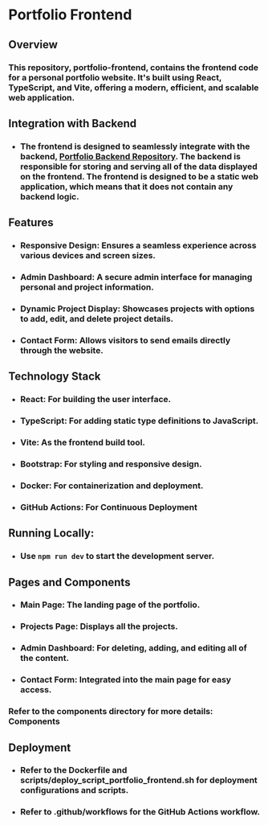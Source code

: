 # Portfolio Frontend
## Overview
### This repository, portfolio-frontend, contains the frontend code for a personal portfolio website. It's built using React, TypeScript, and Vite, offering a modern, efficient, and scalable web application.

## Integration with Backend
- ### The frontend is designed to seamlessly integrate with the backend, [Portfolio Backend Repository](https://github.com/krasenHristov/portfolio-backend). The backend is responsible for storing and serving all of the data displayed on the frontend. The frontend is designed to be a static web application, which means that it does not contain any backend logic.

## Features
- ### Responsive Design: Ensures a seamless experience across various devices and screen sizes.
- ### Admin Dashboard: A secure admin interface for managing personal and project information.
- ### Dynamic Project Display: Showcases projects with options to add, edit, and delete project details.
- ### Contact Form: Allows visitors to send emails directly through the website.

## Technology Stack
- ### React: For building the user interface.
- ### TypeScript: For adding static type definitions to JavaScript.
- ### Vite: As the frontend build tool.
- ### Bootstrap: For styling and responsive design.
- ### Docker: For containerization and deployment.
- ### GitHub Actions: For Continuous Deployment
 
 ## Running Locally:
- ### Use ```npm run dev``` to start the development server.
 
 ## Pages and Components
- ### Main Page: The landing page of the portfolio.
- ### Projects Page: Displays all the projects.
- ### Admin Dashboard: For deleting, adding, and editing all of the content.
- ### Contact Form: Integrated into the main page for easy access.
### Refer to the components directory for more details: Components

## Deployment
- ### Refer to the Dockerfile and scripts/deploy_script_portfolio_frontend.sh for deployment configurations and scripts.
- ### Refer to .github/workflows for the GitHub Actions workflow.
